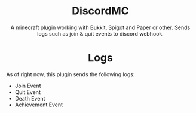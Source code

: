 <h1 align="center">DiscordMC</h1>
<p align="center">A minecraft plugin working with Bukkit, Spigot and Paper or other. Sends logs such as join &amp; quit events to discord webhook.</p>
<h1 align="center">Logs</h1>
As of right now, this plugin sends the following logs:  
                          
* Join Event
* Quit Event
* Death Event
* Achievement Event
